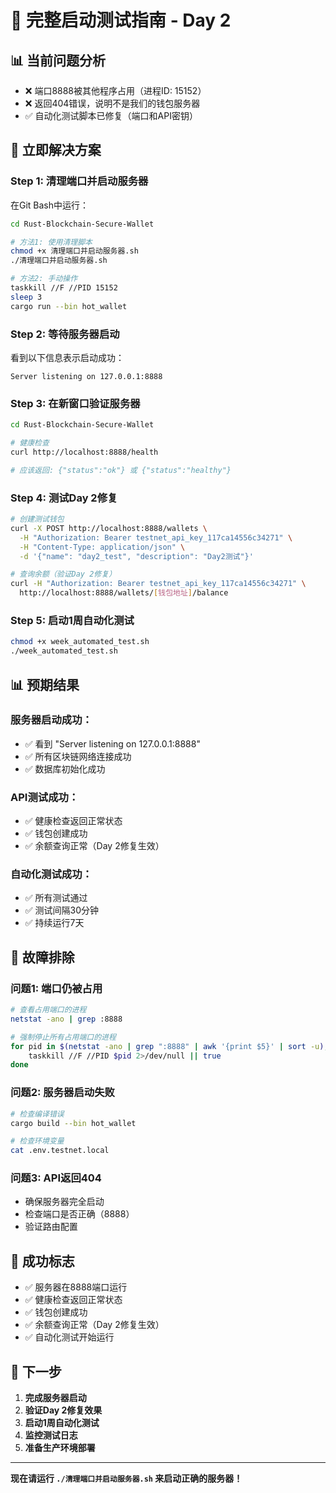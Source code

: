 # 🎯 完整启动测试指南 - Day 2

## 📊 当前问题分析

- ❌ 端口8888被其他程序占用（进程ID: 15152）
- ❌ 返回404错误，说明不是我们的钱包服务器
- ✅ 自动化测试脚本已修复（端口和API密钥）

## 🚀 立即解决方案

### Step 1: 清理端口并启动服务器

在Git Bash中运行：
```bash
cd Rust-Blockchain-Secure-Wallet

# 方法1: 使用清理脚本
chmod +x 清理端口并启动服务器.sh
./清理端口并启动服务器.sh

# 方法2: 手动操作
taskkill //F //PID 15152
sleep 3
cargo run --bin hot_wallet
```

### Step 2: 等待服务器启动

看到以下信息表示启动成功：
```
Server listening on 127.0.0.1:8888
```

### Step 3: 在新窗口验证服务器

```bash
cd Rust-Blockchain-Secure-Wallet

# 健康检查
curl http://localhost:8888/health

# 应该返回: {"status":"ok"} 或 {"status":"healthy"}
```

### Step 4: 测试Day 2修复

```bash
# 创建测试钱包
curl -X POST http://localhost:8888/wallets \
  -H "Authorization: Bearer testnet_api_key_117ca14556c34271" \
  -H "Content-Type: application/json" \
  -d '{"name": "day2_test", "description": "Day2测试"}'

# 查询余额（验证Day 2修复）
curl -H "Authorization: Bearer testnet_api_key_117ca14556c34271" \
  http://localhost:8888/wallets/[钱包地址]/balance
```

### Step 5: 启动1周自动化测试

```bash
chmod +x week_automated_test.sh
./week_automated_test.sh
```

## 📊 预期结果

### 服务器启动成功：
- ✅ 看到 "Server listening on 127.0.0.1:8888"
- ✅ 所有区块链网络连接成功
- ✅ 数据库初始化成功

### API测试成功：
- ✅ 健康检查返回正常状态
- ✅ 钱包创建成功
- ✅ 余额查询正常（Day 2修复生效）

### 自动化测试成功：
- ✅ 所有测试通过
- ✅ 测试间隔30分钟
- ✅ 持续运行7天

## 🔧 故障排除

### 问题1: 端口仍被占用
```bash
# 查看占用端口的进程
netstat -ano | grep :8888

# 强制停止所有占用端口的进程
for pid in $(netstat -ano | grep ":8888" | awk '{print $5}' | sort -u); do
    taskkill //F //PID $pid 2>/dev/null || true
done
```

### 问题2: 服务器启动失败
```bash
# 检查编译错误
cargo build --bin hot_wallet

# 检查环境变量
cat .env.testnet.local
```

### 问题3: API返回404
- 确保服务器完全启动
- 检查端口是否正确（8888）
- 验证路由配置

## 🎉 成功标志

- ✅ 服务器在8888端口运行
- ✅ 健康检查返回正常状态
- ✅ 钱包创建成功
- ✅ 余额查询正常（Day 2修复生效）
- ✅ 自动化测试开始运行

## 📝 下一步

1. **完成服务器启动**
2. **验证Day 2修复效果**
3. **启动1周自动化测试**
4. **监控测试日志**
5. **准备生产环境部署**

---

**现在请运行 `./清理端口并启动服务器.sh` 来启动正确的服务器！**
